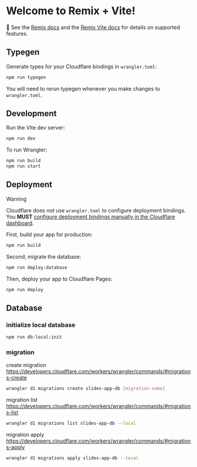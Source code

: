 # Welcome to Remix + Vite!

📖 See the [Remix docs](https://remix.run/docs) and the [Remix Vite docs](https://remix.run/docs/en/main/future/vite) for details on supported features.

## Typegen

Generate types for your Cloudflare bindings in `wrangler.toml`:

```sh
npm run typegen
```

You will need to rerun typegen whenever you make changes to `wrangler.toml`.

## Development

Run the Vite dev server:

```sh
npm run dev
```

To run Wrangler:

```sh
npm run build
npm run start
```

## Deployment

> [!WARNING]  
> Cloudflare does _not_ use `wrangler.toml` to configure deployment bindings.
> You **MUST** [configure deployment bindings manually in the Cloudflare dashboard][bindings].

First, build your app for production:

```sh
npm run build
```

Second, migrate the database:
```sh
npm run deploy:database
```

Then, deploy your app to Cloudflare Pages:

```sh
npm run deploy
```

[bindings]: https://developers.cloudflare.com/pages/functions/bindings/

## Database
### initialize local database
```sh
npm run db:local:init
```
### migration
create migration
https://developers.cloudflare.com/workers/wrangler/commands/#migrations-create
```sh
wrangler d1 migrations create slides-app-db [migration-name]
```

migration list
https://developers.cloudflare.com/workers/wrangler/commands/#migrations-list
```sh
wrangler d1 migrations list slides-app-db --local
```

migration apply
https://developers.cloudflare.com/workers/wrangler/commands/#migrations-apply
```sh
wrangler d1 migrations apply slides-app-db --local
```

